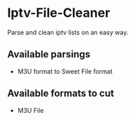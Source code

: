 # Iptv-File-Cleaner
Parse and clean iptv lists on an easy way.

## Available parsings
* M3U format to Sweet File format

## Available formats to cut
* M3U File 
